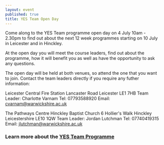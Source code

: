 ```yaml
---
layout: event
published: true
title: YES Team Open Day
---
```


Come along to the YES Team programme open day on 4 July 10am - 2.30pm to find out about the next 12 week programmes starting on 10 July in Leicester and in Hinckley.  

At the open day you will meet the course leaders, find out about the programme, how it will benefit you as well as have the opportunity to ask any questions. 

The open day will be held at both venues, so attend the one that you want to join. Contact the team leaders directly if you require any futher information:

Leicester Central Fire Station
Lancaster Road
Leicester
LE1 7HB
Team Leader:  Charlotte Varnam
Tel:  07793588920
Email:  [cvarnam@warwickshire.ac.uk](mailto:cvarnam@warwickshire.ac.uk)


The Pathways Centre
Hinckley Baptist Church
6 Hollier's Walk
Hinckley
Leicestershire
LE10 1QW
Team Leader:  Jordan Lutchman
Tel:  07740419315
Email:  [jlutchman@warwickshire.ac.uk](mailto:jlutchman@warwickshire.ac.uk)

### Learn more about the [YES Team Programme](https://www.yesproject.org/what-you-can-do/get-motivated-to-succeed/)